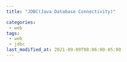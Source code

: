 ```yaml
---
title: "JDBC(Java Database Connectivity)"

categories:
 - web
tags:
 - web
 - jdbc
last_modified_at: 2021-09-09T08:06:00-05:00
---
```





